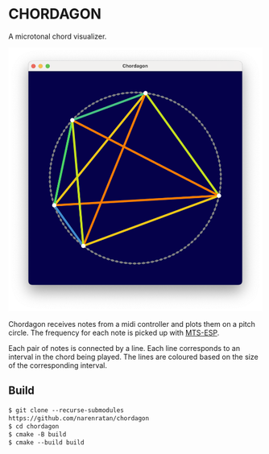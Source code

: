 CHORDAGON
=========
A microtonal chord visualizer.

![chordagon](images/chordagon.png)

Chordagon receives notes from a midi controller and plots them on a pitch
circle. The frequency for each note is picked up with
[MTS-ESP](https://github.com/ODDSound/MTS-ESP).

Each pair of notes is connected by a line. Each line corresponds to an interval
in the chord being played. The lines are coloured based on the size of the
corresponding interval.

Build
-----
```console
$ git clone --recurse-submodules https://github.com/narenratan/chordagon
$ cd chordagon
$ cmake -B build
$ cmake --build build
```
